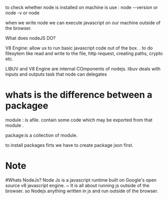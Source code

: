 to check whether node is installed on machine is use : node --version or node -v or node

when we write node we can execute javascript on our machine outside of the browser.

What does nodeJS DO?

V8 Engine: allow us to run basic javascript code out of the box. 
. to do filesytem like read and write to the file, http request, creating paths, crypto etc.

LIBUV and V8 Engine are internal COmponents of nodejs.
libuv deals with inputs and outputs task that node can delegates

# whats is the difference between a packagee
module : is afile. contain some code which may be exported from that module .

package:is a collection of module.

 to install packages firts we have to create package json first.

 # Note
 #Whats NodeJs?
 Node Js is a javascript runtime built on Google's open source v8 javascript engine.
~
 It is all about running js outside of the browser. so Nodejs anything written in js and run outside of the browser. 